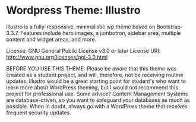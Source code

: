 # Wordpress Theme: Illustro 
Illustro is a fully-responsive, minimalistic wp theme based on Bootstrap-3.3.7. Features include hero images, a jumbotron, sidebar area, multiple content and widget areas, and more. 

License: GNU General Public License v3.0 or later
License URI: http://www.gnu.org/licenses/gpl-3.0.html

BEFORE YOU USE THIS THEME: Please be aware that this theme was created as a student project, and will, therefore, not be receiving routine updates. Illustro would be a great starting point for student's who want to learn more about WordPress theming, but I would not recommend this project for professional use. Some advice? Content Management Systems are database-driven, so you want to safeguard your databases as much as possible. When in doubt, always go with a WordPress theme that receives frequent security updates.
